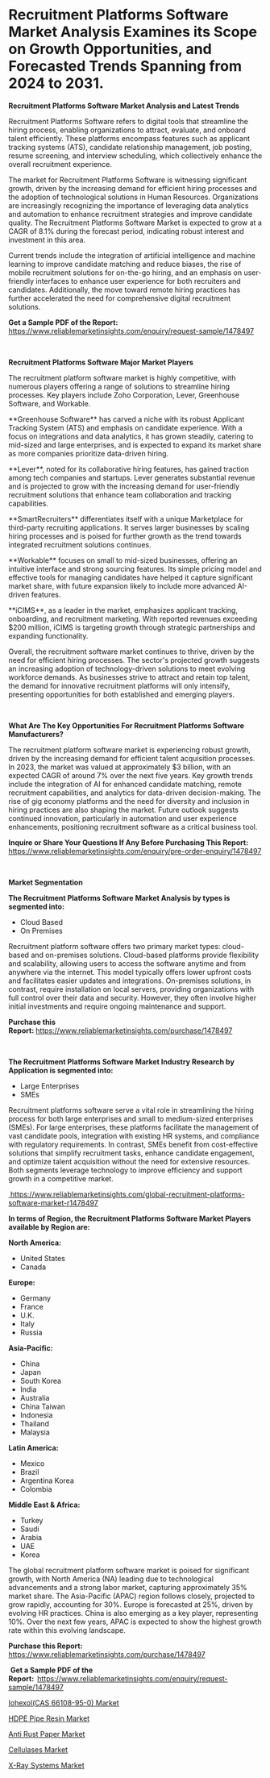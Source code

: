 <p><h1>Recruitment Platforms Software Market Analysis Examines its Scope on Growth Opportunities, and Forecasted Trends Spanning from 2024 to 2031.</h1></p><p><strong>Recruitment Platforms Software Market Analysis and Latest Trends</strong></p>
<p><p>Recruitment Platforms Software refers to digital tools that streamline the hiring process, enabling organizations to attract, evaluate, and onboard talent efficiently. These platforms encompass features such as applicant tracking systems (ATS), candidate relationship management, job posting, resume screening, and interview scheduling, which collectively enhance the overall recruitment experience. </p><p>The market for Recruitment Platforms Software is witnessing significant growth, driven by the increasing demand for efficient hiring processes and the adoption of technological solutions in Human Resources. Organizations are increasingly recognizing the importance of leveraging data analytics and automation to enhance recruitment strategies and improve candidate quality. The Recruitment Platforms Software Market is expected to grow at a CAGR of 8.1% during the forecast period, indicating robust interest and investment in this area. </p><p>Current trends include the integration of artificial intelligence and machine learning to improve candidate matching and reduce biases, the rise of mobile recruitment solutions for on-the-go hiring, and an emphasis on user-friendly interfaces to enhance user experience for both recruiters and candidates. Additionally, the move toward remote hiring practices has further accelerated the need for comprehensive digital recruitment solutions.</p></p>
<p><strong>Get a Sample PDF of the Report:&nbsp;</strong> <a href="https://www.reliablemarketinsights.com/enquiry/request-sample/1478497?utm_campaign=1264&utm_medium=2&utm_source=Github&utm_content=ia&utm_term=28092024&utm_id=recruitment-platforms-software">https://www.reliablemarketinsights.com/enquiry/request-sample/1478497</a></p>
<p>&nbsp;</p>
<p><strong>Recruitment Platforms Software Major Market Players</strong></p>
<p><p>The recruitment platform software market is highly competitive, with numerous players offering a range of solutions to streamline hiring processes. Key players include Zoho Corporation, Lever, Greenhouse Software, and Workable. </p><p>**Greenhouse Software** has carved a niche with its robust Applicant Tracking System (ATS) and emphasis on candidate experience. With a focus on integrations and data analytics, it has grown steadily, catering to mid-sized and large enterprises, and is expected to expand its market share as more companies prioritize data-driven hiring.</p><p>**Lever**, noted for its collaborative hiring features, has gained traction among tech companies and startups. Lever generates substantial revenue and is projected to grow with the increasing demand for user-friendly recruitment solutions that enhance team collaboration and tracking capabilities.</p><p>**SmartRecruiters** differentiates itself with a unique Marketplace for third-party recruiting applications. It serves larger businesses by scaling hiring processes and is poised for further growth as the trend towards integrated recruitment solutions continues.</p><p>**Workable** focuses on small to mid-sized businesses, offering an intuitive interface and strong sourcing features. Its simple pricing model and effective tools for managing candidates have helped it capture significant market share, with future expansion likely to include more advanced AI-driven features.</p><p>**iCIMS**, as a leader in the market, emphasizes applicant tracking, onboarding, and recruitment marketing. With reported revenues exceeding $200 million, iCIMS is targeting growth through strategic partnerships and expanding functionality.</p><p>Overall, the recruitment software market continues to thrive, driven by the need for efficient hiring processes. The sector's projected growth suggests an increasing adoption of technology-driven solutions to meet evolving workforce demands. As businesses strive to attract and retain top talent, the demand for innovative recruitment platforms will only intensify, presenting opportunities for both established and emerging players.</p></p>
<p>&nbsp;</p>
<p><strong>What Are The Key Opportunities For Recruitment Platforms Software Manufacturers?</strong></p>
<p><p>The recruitment platform software market is experiencing robust growth, driven by the increasing demand for efficient talent acquisition processes. In 2023, the market was valued at approximately $3 billion, with an expected CAGR of around 7% over the next five years. Key growth trends include the integration of AI for enhanced candidate matching, remote recruitment capabilities, and analytics for data-driven decision-making. The rise of gig economy platforms and the need for diversity and inclusion in hiring practices are also shaping the market. Future outlook suggests continued innovation, particularly in automation and user experience enhancements, positioning recruitment software as a critical business tool.</p></p>
<p><strong>Inquire or Share Your Questions If Any Before Purchasing This Report:</strong> <a href="https://www.reliablemarketinsights.com/enquiry/pre-order-enquiry/1478497?utm_campaign=1264&utm_medium=2&utm_source=Github&utm_content=ia&utm_term=28092024&utm_id=recruitment-platforms-software">https://www.reliablemarketinsights.com/enquiry/pre-order-enquiry/1478497</a></p>
<p>&nbsp;</p>
<p><strong>Market Segmentation</strong></p>
<p><strong>The Recruitment Platforms Software Market Analysis by types is segmented into:</strong></p>
<p><ul><li>Cloud Based</li><li>On Premises</li></ul></p>
<p><p>Recruitment platform software offers two primary market types: cloud-based and on-premises solutions. Cloud-based platforms provide flexibility and scalability, allowing users to access the software anytime and from anywhere via the internet. This model typically offers lower upfront costs and facilitates easier updates and integrations. On-premises solutions, in contrast, require installation on local servers, providing organizations with full control over their data and security. However, they often involve higher initial investments and require ongoing maintenance and support.</p></p>
<p><strong>Purchase this Report:&nbsp;</strong><a href="https://www.reliablemarketinsights.com/purchase/1478497?utm_campaign=1264&utm_medium=2&utm_source=Github&utm_content=ia&utm_term=28092024&utm_id=recruitment-platforms-software">https://www.reliablemarketinsights.com/purchase/1478497</a></p>
<p>&nbsp;</p>
<p><strong>The Recruitment Platforms Software Market Industry Research by Application is segmented into:</strong></p>
<p><ul><li>Large Enterprises</li><li>SMEs</li></ul></p>
<p><p>Recruitment platforms software serve a vital role in streamlining the hiring process for both large enterprises and small to medium-sized enterprises (SMEs). For large enterprises, these platforms facilitate the management of vast candidate pools, integration with existing HR systems, and compliance with regulatory requirements. In contrast, SMEs benefit from cost-effective solutions that simplify recruitment tasks, enhance candidate engagement, and optimize talent acquisition without the need for extensive resources. Both segments leverage technology to improve efficiency and support growth in a competitive market.</p></p>
<p><a href="https://www.reliablemarketinsights.com/global-recruitment-platforms-software-market-r1478497?utm_campaign=1264&utm_medium=2&utm_source=Github&utm_content=ia&utm_term=28092024&utm_id=recruitment-platforms-software">&nbsp;https://www.reliablemarketinsights.com/global-recruitment-platforms-software-market-r1478497</a></p>
<p><strong>In terms of Region, the Recruitment Platforms Software Market Players available by Region are:</strong></p>
<p>
    <p> <strong> North America: </strong>
        <ul>
            <li>United States</li>
            <li>Canada</li>
        </ul>
        </p> 
    <p> <strong> Europe: </strong>
        <ul>
            <li>Germany</li>
            <li>France</li>
            <li>U.K.</li>
            <li>Italy</li>
            <li>Russia</li>
        </ul>
        </p> 
    <p> <strong> Asia-Pacific: </strong>
        <ul>
            <li>China</li>
            <li>Japan</li>
            <li>South Korea</li>
            <li>India</li>
            <li>Australia</li>
            <li>China Taiwan</li>
            <li>Indonesia</li>
            <li>Thailand</li>
            <li>Malaysia</li>
        </ul>
        </p> 
    <p> <strong> Latin America: </strong>
        <ul>
            <li>Mexico</li>
            <li>Brazil</li>
            <li>Argentina Korea</li>
            <li>Colombia</li>
        </ul>
        </p> 
    <p> <strong> Middle East & Africa: </strong>
        <ul>
            <li>Turkey</li>
            <li>Saudi</li>
            <li>Arabia</li>
            <li>UAE</li>
            <li>Korea</li>
        </ul>
    </p>
    </p>
<p><p>The global recruitment platform software market is poised for significant growth, with North America (NA) leading due to technological advancements and a strong labor market, capturing approximately 35% market share. The Asia-Pacific (APAC) region follows closely, projected to grow rapidly, accounting for 30%. Europe is forecasted at 25%, driven by evolving HR practices. China is also emerging as a key player, representing 10%. Over the next few years, APAC is expected to show the highest growth rate within this evolving landscape.</p></p>
<p><strong>Purchase this Report: </strong><a href="https://www.reliablemarketinsights.com/purchase/1478497?utm_campaign=1264&utm_medium=2&utm_source=Github&utm_content=ia&utm_term=28092024&utm_id=recruitment-platforms-software">https://www.reliablemarketinsights.com/purchase/1478497</a></p>
<p>&nbsp;<strong>Get a Sample PDF of the Report:&nbsp;&nbsp;</strong><a href="https://www.reliablemarketinsights.com/enquiry/request-sample/1478497?utm_campaign=1264&utm_medium=2&utm_source=Github&utm_content=ia&utm_term=28092024&utm_id=recruitment-platforms-software">https://www.reliablemarketinsights.com/enquiry/request-sample/1478497</a></p>
<p><strong></strong></p>
<p><p><a href="https://issuu.com/reportprime-2/docs/iohexolcas-66108-95-0-market-size-2_0412b8000f4633?utm_campaign=1264&utm_medium=2&utm_source=Github&utm_content=ia&utm_term=28092024&utm_id=recruitment-platforms-software">Iohexol(CAS 66108-95-0) Market</a></p><p><a href="https://www.linkedin.com/pulse/hdpe-pipe-resin-market-trends-strategic-insights-2024-2031-cavill-yjobc?utm_campaign=1264&utm_medium=2&utm_source=Github&utm_content=ia&utm_term=28092024&utm_id=recruitment-platforms-software">HDPE Pipe Resin Market</a></p><p><a href="https://www.linkedin.com/pulse/global-anti-rust-paper-market-sector2024-2031-metrics-strategic-8c45c?utm_campaign=1264&utm_medium=2&utm_source=Github&utm_content=ia&utm_term=28092024&utm_id=recruitment-platforms-software">Anti Rust Paper Market</a></p><p><a href="https://www.linkedin.com/pulse/cellulases-market-investigation-industry-evolution-forecast-till-ea5ic?utm_campaign=1264&utm_medium=2&utm_source=Github&utm_content=ia&utm_term=28092024&utm_id=recruitment-platforms-software">Cellulases Market</a></p><p><a href="https://issuu.com/reportprime-2/docs/x-ray-systems-market-size-2030.pptx_cc1ffa5077f4e5?utm_campaign=1264&utm_medium=2&utm_source=Github&utm_content=ia&utm_term=28092024&utm_id=recruitment-platforms-software">X-Ray Systems Market</a></p></p>